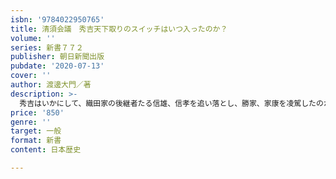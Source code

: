 ```yaml
---
isbn: '9784022950765'
title: 清須会議　秀吉天下取りのスイッチはいつ入ったのか？
volume: ''
series: 新書７７２
publisher: 朝日新聞出版
pubdate: '2020-07-13'
cover: ''
author: 渡邊大門／著
description: >-
  秀吉はいかにして、織田家の後継者たる信雄、信孝を追い落とし、勝家、家康を凌駕したのか!?秀吉が大きく飛躍するきっかけとなったとされる「清須会議」。しかしながら、秀吉の天下取りへの道のりは、「清須会議」に限らず、少なからず俗説がまかり通っている。織田家の人々、ライバルとなった諸将との関係にも注目しながら、秀吉の天下人までの道のりを、丹念に検証する。------------------------------------------------------------信長の行動はまだ良心的ですらあり、かえって秀吉のずる賢さには驚きすら禁じ得ない。それは書状を読めばわかるとおり、相手に虚偽を伝えたり、恫喝したりして、圧倒的な勢いで屈服を迫るものだった。これまでの歴史小説やテレビドラマで知られる、ひょうきんで明るい秀吉のイメージも、そろそろ覆されるべきだろう。（「おわりに」より）------------------------------------------------------------[目次]序　章　清須会議への道のり――信長の死と後継者問題第一章　従来説に見る清須会議の展開第二章　清須会議の真相と新たな政治体制第三章　清須会議後の争乱――賤ヶ岳の戦い第四章　徳川家康の屈服――小牧・長久手の戦い第五章　関白就任と家康の従属第六章　豊臣政権の確立
price: '850'
genre: ''
target: 一般
format: 新書
content: 日本歴史

---
```

